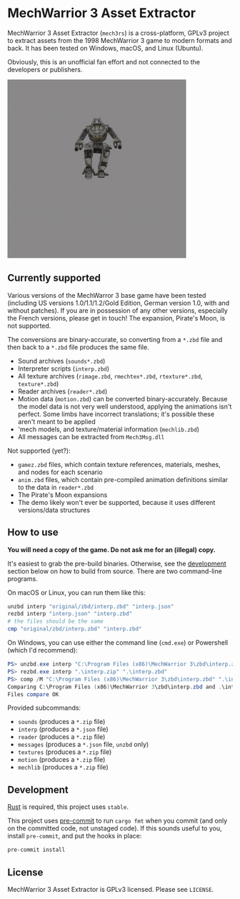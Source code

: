 # MechWarrior 3 Asset Extractor

MechWarrior 3 Asset Extractor (`mech3rs`) is a cross-platform, GPLv3 project to extract assets from the 1998 MechWarrior 3 game to modern formats and back. It has been tested on Windows, macOS, and Linux (Ubuntu).

Obviously, this is an unofficial fan effort and not connected to the developers or publishers.

[![The Annihilator 'Mech running](.github/mech_annihilator_run.gif)](https://imgur.com/a/H5pB1Vd)

## Currently supported

Various versions of the MechWarror 3 base game have been tested (including US versions 1.0/1.1/1.2/Gold Edition, German version 1.0, with and without patches). If you are in possession of any other versions, especially the French versions, please get in touch! The expansion, Pirate's Moon, is not supported.

The conversions are binary-accurate, so converting from a `*.zbd` file and then back to a `*.zbd` file produces the same file.

- Sound archives (`sounds*.zbd`)
- Interpreter scripts (`interp.zbd`)
- All texture archives (`rimage.zbd`, `rmechtex*.zbd`, `rtexture*.zbd`, `texture*.zbd`)
- Reader archives (`reader*.zbd`)
- Motion data (`motion.zbd`) can be converted binary-accurately. Because the model data is not very well understood, applying the animations isn't perfect. Some limbs have incorrect translations; it's possible these aren't meant to be applied
- 'mech models, and texture/material information (`mechlib.zbd`)
- All messages can be extracted from `Mech3Msg.dll`

Not supported (yet?):

- `gamez.zbd` files, which contain texture references, materials, meshes, and nodes for each scenario
- `anim.zbd` files, which contain pre-compiled animation definitions similar to the data in `reader*.zbd`
- The Pirate's Moon expansions
- The demo likely won't ever be supported, because it uses different versions/data structures

## How to use

**You will need a copy of the game. Do not ask me for an (illegal) copy.**

It's easiest to grab the pre-build binaries. Otherwise, see the [development](#development) section below on how to build from source. There are two command-line programs.

On macOS or Linux, you can run them like this:

```bash
unzbd interp "original/zbd/interp.zbd" "interp.json"
rezbd interp "interp.json" "interp.zbd"
# the files should be the same
cmp "original/zbd/interp.zbd" "interp.zbd"
```

On Windows, you can use either the command line (`cmd.exe`) or Powershell (which I'd recommend):

```powershell
PS> unzbd.exe interp "C:\Program Files (x86)\MechWarrior 3\zbd\interp.zbd" ".\interp.zip"
PS> rezbd.exe interp ".\interp.zip" ".\interp.zbd"
PS> comp /M "C:\Program Files (x86)\MechWarrior 3\zbd\interp.zbd" ".\interp.zbd"
Comparing C:\Program Files (x86)\MechWarrior 3\zbd\interp.zbd and .\interp.zbd...
Files compare OK
```

Provided subcommands:

* `sounds` (produces a `*.zip` file)
* `interp` (produces a `*.json` file)
* `reader` (produces a `*.zip` file)
* `messages` (produces a `*.json` file, `unzbd` only)
* `textures` (produces a `*.zip` file)
* `motion` (produces a `*.zip` file)
* `mechlib` (produces a `*.zip` file)

## Development

[Rust](https://www.rust-lang.org/) is required, this project uses `stable`.

This project uses [pre-commit](https://pre-commit.com/) to run `cargo fmt` when you commit (and only on the committed code, not unstaged code). If this sounds useful to you, install `pre-commit`, and put the hooks in place:

```bash
pre-commit install
```

## License

MechWarrior 3 Asset Extractor is GPLv3 licensed. Please see `LICENSE`.
